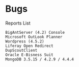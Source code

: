# Bugs
Reports List

```
BigAntServer (4.2) Console
Microsoft OutLook Planner
Wordpress (4.5.2)
Liferay Open Redirect
DupScoutClient
Oracle E-Bisness Suit
MongoDB 3.5.15 / 4.2.9 / 4.4.4
```
